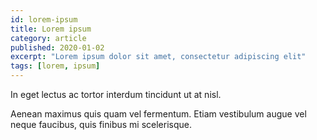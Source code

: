 ```yaml
---
id: lorem-ipsum
title: Lorem ipsum
category: article
published: 2020-01-02
excerpt: "Lorem ipsum dolor sit amet, consectetur adipiscing elit"
tags: [lorem, ipsum]
---
```


In eget lectus ac tortor interdum tincidunt ut at nisl.

Aenean maximus quis quam vel fermentum. Etiam vestibulum augue vel neque faucibus, quis finibus mi scelerisque.
